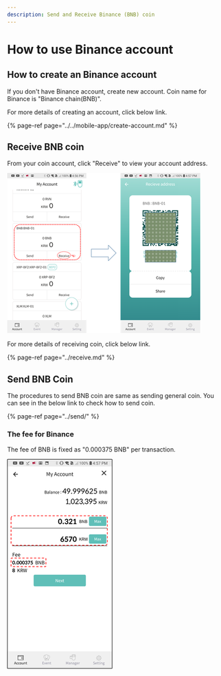 ```yaml
---
description: Send and Receive Binance (BNB) coin
---
```


# How to use Binance account

## How to create an Binance account

If you don't have Binance account, create new account. Coin name for Binance is "Binance chain\(BNB\)".

For more details of creating an account, click below link.

{% page-ref page="../../mobile-app/create-account.md" %}

## Receive BNB coin

From your coin account, click "Receive" to view your account address.

![](../../.gitbook/assets/image%20%28224%29.png)

For more details of receiving coin, click below link.

{% page-ref page="../receive.md" %}

## Send BNB Coin

The procedures to send BNB coin are same as sending general coin. You can see in the below link to check how to send coin.

{% page-ref page="../send/" %}

### The fee for Binance

The fee of BNB is fixed as "0.000375 BNB" per transaction.

![](../../.gitbook/assets/image%20%28223%29.png)

